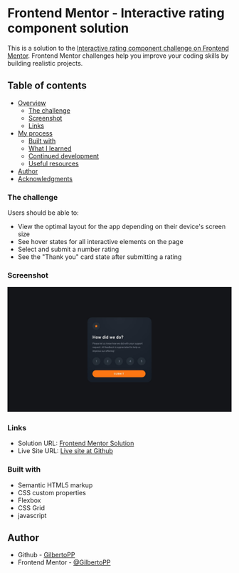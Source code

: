 # Frontend Mentor - Interactive rating component solution

This is a solution to the [Interactive rating component challenge on Frontend Mentor](https://www.frontendmentor.io/challenges/interactive-rating-component-koxpeBUmI). Frontend Mentor challenges help you improve your coding skills by building realistic projects.

## Table of contents

- [Overview](#overview)
  - [The challenge](#the-challenge)
  - [Screenshot](#screenshot)
  - [Links](#links)
- [My process](#my-process)
  - [Built with](#built-with)
  - [What I learned](#what-i-learned)
  - [Continued development](#continued-development)
  - [Useful resources](#useful-resources)
- [Author](#author)
- [Acknowledgments](#acknowledgments)

### The challenge

Users should be able to:

- View the optimal layout for the app depending on their device's screen size
- See hover states for all interactive elements on the page
- Select and submit a number rating
- See the "Thank you" card state after submitting a rating

### Screenshot

![](design/desktop-design.jpg)

### Links

- Solution URL: [Frontend Mentor Solution](https://www.frontendmentor.io/solutions/interactive-rating-component-SZC1kQQViT)
- Live Site URL: [Live site at Github](https://gilbertopp.github.io/Interactive-rating-component/)

### Built with

- Semantic HTML5 markup
- CSS custom properties
- Flexbox
- CSS Grid
- javascript

## Author

- Github - [GilbertoPP](https://github.com/GilbertoPP)
- Frontend Mentor - [@GilbertoPP](https://www.frontendmentor.io/profile/GilbertoPP)

